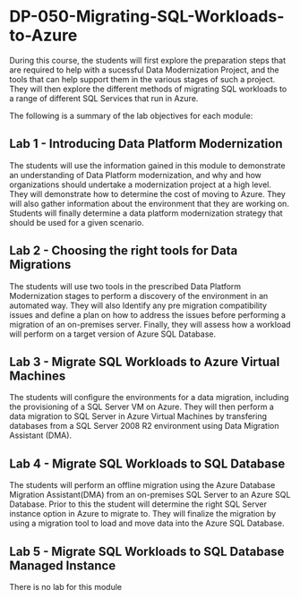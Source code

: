 # DP-050-Migrating-SQL-Workloads-to-Azure

During this course, the students will first explore the preparation steps that are required to help with a sucessful Data Modernization Project, and the tools that can help support them in the various stages of such a project. They will then explore the different methods of migrating SQL workloads to a range of different SQL Services that run in Azure.

The following is a summary of the lab objectives for each module:

## Lab 1 - Introducing Data Platform Modernization

The students will use the information gained in this module to demonstrate an understanding of Data Platform modernization, and why and how organizations should undertake a modernization project at a high level. They will demonstrate how to determine the cost of moving to Azure. They will also gather information about the environment that they are working on. Students will finally determine a data platform modernization strategy that should be used for a given scenario.

## Lab 2 - Choosing the right tools for Data Migrations

The students will use two tools in the prescribed Data Platform Modernization stages to perform a discovery of the environment in an automated way. They will also Identify any pre migration compatibility issues and define a plan on how to address the issues before performing a migration of an on-premises server. Finally, they will assess how a workload will perform on a target version of Azure SQL Database.

## Lab 3 - Migrate SQL Workloads to Azure Virtual Machines

The students will configure the environments for a data migration, including the provisioning of a SQL Server VM on Azure.
They will then perform a data migration to SQL Server in Azure Virtual Machines by transfering databases from a SQL Server 2008 R2 environment using Data Migration Assistant (DMA).

## Lab 4 - Migrate SQL Workloads to SQL Database

The students will perform an offline migration using the Azure Database Migration Assistant(DMA) from an on-premises SQL Server to an Azure SQL Database. Prior to this the student will determine the right SQL Server instance option in Azure to migrate to. They will finalize the migration by using a migration tool to load and move data into the Azure SQL Database.

## Lab 5 - Migrate SQL Workloads to SQL Database Managed Instance

There is no lab for this module

